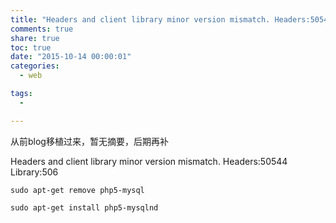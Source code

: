 ```yaml
---
title: "Headers and client library minor version mismatch. Headers:50544 Library:506"
comments: true
share: true
toc: true
date: "2015-10-14 00:00:01"
categories:
  - web

tags:
  - 

---
```




从前blog移植过来，暂无摘要，后期再补

<!--more-->

  

Headers and client library minor version mismatch. Headers:50544 Library:506

    sudo apt-get remove php5-mysql
    
    sudo apt-get install php5-mysqlnd


